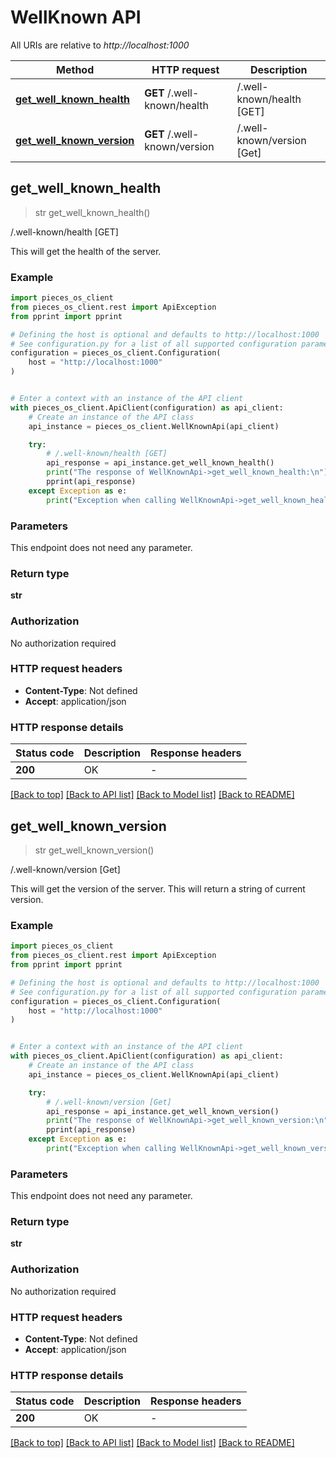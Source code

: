 # WellKnown API

All URIs are relative to *http://localhost:1000*

Method | HTTP request | Description
------------- | ------------- | -------------
[**get_well_known_health**](WellKnownApi#get_well_known_health) | **GET** /.well-known/health | /.well-known/health [GET]
[**get_well_known_version**](WellKnownApi#get_well_known_version) | **GET** /.well-known/version | /.well-known/version [Get]


## **get_well_known_health**
> str get_well_known_health()

/.well-known/health [GET]

This will get the health of the server.

### Example


```python
import pieces_os_client
from pieces_os_client.rest import ApiException
from pprint import pprint

# Defining the host is optional and defaults to http://localhost:1000
# See configuration.py for a list of all supported configuration parameters.
configuration = pieces_os_client.Configuration(
    host = "http://localhost:1000"
)


# Enter a context with an instance of the API client
with pieces_os_client.ApiClient(configuration) as api_client:
    # Create an instance of the API class
    api_instance = pieces_os_client.WellKnownApi(api_client)

    try:
        # /.well-known/health [GET]
        api_response = api_instance.get_well_known_health()
        print("The response of WellKnownApi->get_well_known_health:\n")
        pprint(api_response)
    except Exception as e:
        print("Exception when calling WellKnownApi->get_well_known_health: %s\n" % e)
```



### Parameters

This endpoint does not need any parameter.

### Return type

**str**

### Authorization

No authorization required

### HTTP request headers

 - **Content-Type**: Not defined
 - **Accept**: application/json

### HTTP response details

| Status code | Description | Response headers |
|-------------|-------------|------------------|
**200** | OK |  -  |

[[Back to top]](#) [[Back to API list]](../README#documentation-for-api-endpoints) [[Back to Model list]](../README#documentation-for-models) [[Back to README]](../README)

## **get_well_known_version**
> str get_well_known_version()

/.well-known/version [Get]

This will get the version of the server. This will return a string of current version.

### Example


```python
import pieces_os_client
from pieces_os_client.rest import ApiException
from pprint import pprint

# Defining the host is optional and defaults to http://localhost:1000
# See configuration.py for a list of all supported configuration parameters.
configuration = pieces_os_client.Configuration(
    host = "http://localhost:1000"
)


# Enter a context with an instance of the API client
with pieces_os_client.ApiClient(configuration) as api_client:
    # Create an instance of the API class
    api_instance = pieces_os_client.WellKnownApi(api_client)

    try:
        # /.well-known/version [Get]
        api_response = api_instance.get_well_known_version()
        print("The response of WellKnownApi->get_well_known_version:\n")
        pprint(api_response)
    except Exception as e:
        print("Exception when calling WellKnownApi->get_well_known_version: %s\n" % e)
```



### Parameters

This endpoint does not need any parameter.

### Return type

**str**

### Authorization

No authorization required

### HTTP request headers

 - **Content-Type**: Not defined
 - **Accept**: application/json

### HTTP response details

| Status code | Description | Response headers |
|-------------|-------------|------------------|
**200** | OK |  -  |

[[Back to top]](#) [[Back to API list]](../README#documentation-for-api-endpoints) [[Back to Model list]](../README#documentation-for-models) [[Back to README]](../README)

